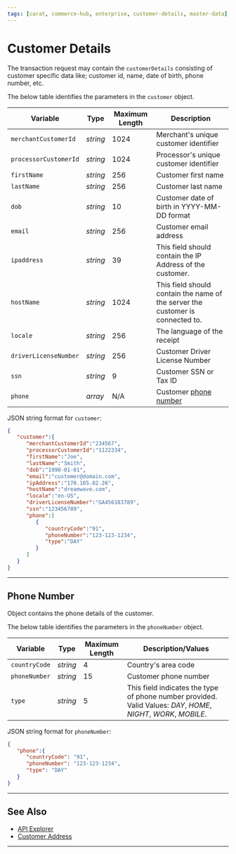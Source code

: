 ```yaml
---
tags: [carat, commerce-hub, enterprise, customer-details, master-data]
---
```


# Customer Details

The transaction request may contain the `customerDetails` consisting of customer specific data like; customer id, name, date of birth, phone number, etc.  

<!--
type: tab
title: customer
-->

The below table identifies the parameters in the `customer` object.

| Variable | Type | Maximum Length | Description |
| -------- | -- | ------------ | ------------------ |
| `merchantCustomerId` | *string* | 1024 | Merchant's unique customer identifier |
| `processorCustomerId` | *string* | 1024 | Processor's unique customer identifier |
| `firstName` | *string* | 256 | Customer first name |
| `lastName` | *string* | 256 | Customer last name |
| `dob` | *string* | 10 | Customer date of birth in YYYY-MM-DD format |
| `email` | *string* | 256 | Customer email address |
| `ipaddress` | *string* | 39 | This field should contain the IP Address of the customer. |
| `hostName` | *string* | 1024 | This field should contain the name of the server the customer is connected to.|
| `locale` | *string* | 256 | The language of the receipt|
| `driverLicenseNumber` | *string* | 256 | Customer Driver License Number |
| `ssn` | *string* | 9 | Customer SSN or Tax ID |
| `phone` | *array* | N/A | Customer [phone number](#phone-number) |


<!--
type: tab
title: JSON Example
-->

JSON string format for `customer`:

```json
{
   "customer":{
      "merchantCustomerId":"234567",
      "processorCustomerId":"1122334",
      "firstName":"Joe",
      "lastName":"Smith",
      "dob":"1990-01-01",
      "email":"customer@domain.com",
      "ipAddress":"170.165.02.26",
      "hostName":"dreamwave.com",
      "locale":"en-US",
      "driverLicenseNumber":"GA456183789",
      "ssn":"123456789",
      "phone":[
         {
            "countryCode":"91",
            "phoneNumber":"123-123-1234",
            "type":"DAY"
         }
      ]
   }
}
```

<!-- type: tab-end -->

---

## Phone Number

Object contains the phone details of the customer.

<!--
type: tab
title: phone
-->

The below table identifies the parameters in the `phoneNumber` object.

| Variable | Type |Maximum Length | Description/Values |
| -------- | -- | ------------ | ------------------ |
| `countryCode` | *string* | 4 | Country's area code |
| `phoneNumber` | *string* | 15 | Customer phone number |
| `type` | *string* | 5 | This field indicates the type of phone number provided. Valid Values: *DAY*, *HOME*, *NIGHT*, *WORK*, *MOBILE*. |

<!--
type: tab
title: JSON Example
-->

JSON string format for `phoneNumber`:

```json
{
   "phone":{
      "countryCode": "91",
      "phoneNumber": "123-123-1234",
      "type": "DAY"
   }
}
```

<!-- type: tab-end -->

---

## See Also

- [API Explorer](./api/?type=post&path=/payments/v1/charges)
- [Customer Address](?path=docs/Resources/Master-Data/Address.md)

---
